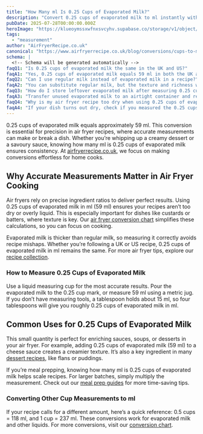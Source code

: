 ```yaml
---
title: "How Many ml Is 0.25 Cups of Evaporated Milk?"
description: "Convert 0.25 cups of evaporated milk to ml instantly with our easy guide. Perfect for air fryer recipes and precise baking measurements."
pubDate: 2025-07-28T00:00:00.000Z
heroImage: "https://klueoymssxwfnxsvcyhv.supabase.co/storage/v1/object/public/Shmucket/how-many-ml-is-0-25-cups-of-evaporated-milk.webp"
tags:
  - "measurement"
author: "AirFryerRecipe.co.uk"
canonical: "https://www.airfryerrecipe.co.uk/blog/conversions/cups-to-ml/how-many-ml-is-0-25-cups-of-evaporated-milk"
schema: |
  <!-- Schema will be generated automatically -->
faqQ1: "Is 0.25 cups of evaporated milk the same in the UK and US?"
faqA1: "Yes, 0.25 cups of evaporated milk equals 59 ml in both the UK and US. Cup measurements are standardized for volume, so the conversion remains consistent regardless of location. However, always double-check your measuring tools for accuracy."
faqQ2: "Can I use regular milk instead of evaporated milk in a recipe?"
faqA2: "You can substitute regular milk, but the texture and richness will differ. Evaporated milk is concentrated, so using 0.25 cups (59 ml) of regular milk may make your dish thinner. For best results, stick to evaporated milk or adjust other ingredients accordingly."
faqQ3: "How do I store leftover evaporated milk after measuring 0.25 cups?"
faqA3: "Transfer unused evaporated milk to an airtight container and refrigerate for up to five days. Ensure it’s sealed properly to maintain freshness. For longer storage, freeze it in measured portions like 0.25 cups (59 ml) for future use."
faqQ4: "Why is my air fryer recipe too dry when using 0.25 cups of evaporated milk?"
faqA4: "If your dish turns out dry, check if you measured the 0.25 cups (59 ml) accurately. Evaporated milk’s thickness means even slight over-measuring can affect moisture. Also, ensure your air fryer isn’t running too hot, which can evaporate liquids faster."
---
```

<p>0.25 cups of evaporated milk equals approximately 59 ml. This conversion is essential for precision in air fryer recipes, where accurate measurements can make or break a dish. Whether you’re whipping up a creamy dessert or a savoury sauce, knowing how many ml is 0.25 cups of evaporated milk ensures consistency. At <a href=https://www.airfryerrecipe.co.uk>airfryerrecipe.co.uk</a>, we focus on making conversions effortless for home cooks.</p>

<h2>Why Accurate Measurements Matter in Air Fryer Cooking</h2>
<p>Air fryers rely on precise ingredient ratios to deliver perfect results. Using 0.25 cups of evaporated milk in ml (59 ml) ensures your recipes aren’t too dry or overly liquid. This is especially important for dishes like custards or batters, where texture is key. Our <a href=https://www.airfryerrecipe.co.uk/air-fryer-conversion-chart>air fryer conversion chart</a> simplifies these calculations, so you can focus on cooking.</p>
<p>Evaporated milk is thicker than regular milk, so measuring it correctly avoids recipe mishaps. Whether you’re following a UK or US recipe, 0.25 cups of evaporated milk in ml remains the same. For more air fryer tips, explore our <a href=https://www.airfryerrecipe.co.uk/recipes>recipe collection</a>.</p>

<h3>How to Measure 0.25 Cups of Evaporated Milk</h3>
<p>Use a liquid measuring cup for the most accurate results. Pour the evaporated milk to the 0.25 cup mark, or measure 59 ml using a metric jug. If you don’t have measuring tools, a tablespoon holds about 15 ml, so four tablespoons will give you roughly 0.25 cups of evaporated milk in ml.</p>

<h2>Common Uses for 0.25 Cups of Evaporated Milk</h2>
<p>This small quantity is perfect for enriching sauces, soups, or desserts in your air fryer. For example, adding 0.25 cups of evaporated milk (59 ml) to a cheese sauce creates a creamier texture. It’s also a key ingredient in many <a href=https://www.airfryerrecipe.co.uk/recipe-category/dessert>dessert recipes</a>, like flans or puddings.</p>
<p>If you’re meal prepping, knowing how many ml is 0.25 cups of evaporated milk helps scale recipes. For larger batches, simply multiply the measurement. Check out our <a href=https://www.airfryerrecipe.co.uk/recipe-category/meal-prep>meal prep guides</a> for more time-saving tips.</p>

<h3>Converting Other Cup Measurements to ml</h3>
<p>If your recipe calls for a different amount, here’s a quick reference: 0.5 cups = 118 ml, and 1 cup = 237 ml. These conversions work for evaporated milk and other liquids. For more conversions, visit our <a href=https://www.airfryerrecipe.co.uk/air-fryer-conversion-chart>conversion chart</a>.</p>
